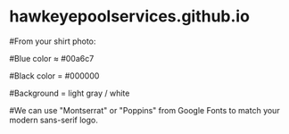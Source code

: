 # hawkeyepoolservices.github.io
#From your shirt photo:

#Blue color ≈ #00a6c7

#Black color = #000000

#Background = light gray / white

#We can use "Montserrat" or "Poppins" from Google Fonts to match your modern sans-serif logo.
